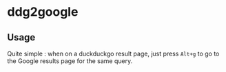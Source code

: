ddg2google
==========

## Usage

Quite simple : when on a duckduckgo result page, just press `Alt+g` to go to the Google results page for the same query.


